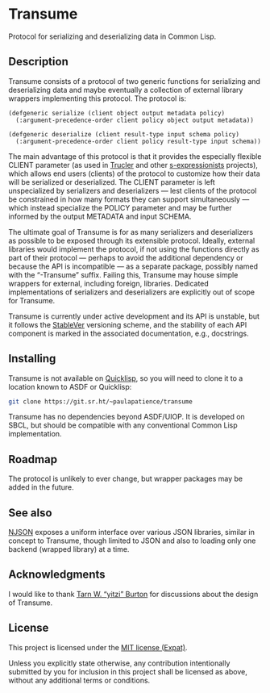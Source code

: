 <!--
SPDX-FileCopyrightText: Copyright (c) 2024 Paul A. Patience <paul@apatience.com>
SPDX-License-Identifier: MIT
-->

# Transume

Protocol for serializing and deserializing data in Common Lisp.

## Description

Transume consists of a protocol of two generic functions for serializing
and deserializing data and maybe eventually a collection of external
library wrappers implementing this protocol.
The protocol is:

```common-lisp
(defgeneric serialize (client object output metadata policy)
  (:argument-precedence-order client policy object output metadata))

(defgeneric deserialize (client result-type input schema policy)
  (:argument-precedence-order client policy result-type input schema))
```

The main advantage of this protocol is that it provides the especially
flexible CLIENT parameter (as used in [Trucler][] and other
[s-expressionists][] projects), which allows end users (clients) of the
protocol to customize how their data will be serialized or deserialized.
The CLIENT parameter is left unspecialized by serializers and
deserializers — lest clients of the protocol be constrained in how many
formats they can support simultaneously — which instead specialize the
POLICY parameter and may be further informed by the output METADATA and
input SCHEMA.

The ultimate goal of Transume is for as many serializers and
deserializers as possible to be exposed through its extensible protocol.
Ideally, external libraries would implement the protocol, if not using
the functions directly as part of their protocol — perhaps to avoid the
additional dependency or because the API is incompatible — as a separate
package, possibly named with the “-Transume” suffix.
Failing this, Transume may house simple wrappers for external, including
foreign, libraries.
Dedicated implementations of serializers and deserializers are
explicitly out of scope for Transume.

Transume is currently under active development and its API is unstable,
but it follows the [StableVer][] versioning scheme, and the stability of
each API component is marked in the associated documentation, e.g.,
docstrings.

[Trucler]: https://github.com/s-expressionists/trucler
[s-expressionists]: https://github.com/s-expressionists
[StableVer]: https://gist.github.com/brandonbloom/465625acaf0120354614e7fc0c117c62

## Installing

Transume is not available on [Quicklisp][], so you will need to clone it
to a location known to ASDF or Quicklisp:

```sh
git clone https://git.sr.ht/~paulapatience/transume
```

Transume has no dependencies beyond ASDF/UIOP.
It is developed on SBCL, but should be compatible with any conventional
Common Lisp implementation.

[Quicklisp]: https://www.quicklisp.org/beta/releases.html

## Roadmap

The protocol is unlikely to ever change, but wrapper packages may be
added in the future.

## See also

[NJSON][] exposes a uniform interface over various JSON libraries,
similar in concept to Transume, though limited to JSON and also to
loading only one backend (wrapped library) at a time.

[NJSON]: https://github.com/atlas-engineer/njson

## Acknowledgments

I would like to thank [Tarn W. “yitzi” Burton][yitzchak] for
discussions about the design of Transume.

[yitzchak]: https://github.com/yitzchak

## License

This project is licensed under the [MIT license (Expat)](LICENSE).

Unless you explicitly state otherwise, any contribution intentionally
submitted by you for inclusion in this project shall be licensed as
above, without any additional terms or conditions.
